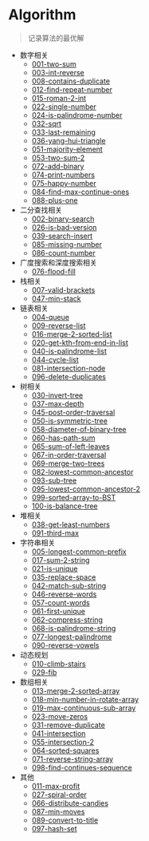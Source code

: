 # Algorithm
> 记录算法的最优解

- 数字相关
  - [001-two-sum](./1-50/001-two-sum.js)
  - [003-int-reverse](./1-50/003-int-reverse.js)
  - [008-contains-duplicate](./1-50/008-contains-duplicate.js)
  - [012-find-repeat-number](./1-50/012-find-repeat-number.js)
  - [015-roman-2-int](./1-50/015-roman-2-int.js)
  - [022-single-number](./1-50/022-single-number.js)
  - [024-is-palindrome-number](./1-50/024-is-palindrome-number.js)
  - [032-sqrt](./1-50/032-sqrt.js)
  - [033-last-remaining](./1-50/033-last-remaining.js)
  - [036-yang-hui-triangle](./1-50/036-yang-hui-triangle.js)
  - [051-majority-element](./51-100/051-majority-element.js)
  - [053-two-sum-2](./51-100/053-two-sum-2.js)
  - [072-add-binary](./51-100/072-add-binary.js)
  - [074-print-numbers](./51-100/074-print-numbers.js)
  - [075-happy-number](./51-100/075-happy-number.js)
  - [084-find-max-continue-ones](./51-100/084-find-max-continue-ones.js)
  - [088-plus-one](./51-100/088-plus-one.js)
- 二分查找相关
  - [002-binary-search](./1-50/002-binary-search.js)
  - [026-is-bad-version](./1-50/026-is-bad-version.js)
  - [039-search-insert](./1-50/039-search-insert.js)
  - [085-missing-number](./51-100/085-missing-number.js)
  - [086-count-number](./51-100/086-count-number.js)
- 广度搜索和深度搜索相关
  - [076-flood-fill](./51-100/076-flood-fill.js)
- 栈相关
  - [007-valid-brackets](./1-50/007-valid-brackets.js)
  - [047-min-stack](./1-50/047-min-stack.js)
- 链表相关
  - [004-queue](./1-50/004-queue.js)
  - [009-reverse-list](./1-50/009-reverse-list.js)
  - [016-merge-2-sorted-list](./1-50/016-merge-2-sorted-list.js)
  - [020-get-kth-from-end-in-list](./1-50/020-get-kth-from-end-in-list.js)
  - [040-is-palindrome-list](./1-50/040-is-palindrome-list.js)
  - [044-cycle-list](./1-50/044-cycle-list.js)
  - [081-intersection-node](./51-100/081-intersection-node.js)
  - [096-delete-duplicates](./51-100/096-delete-duplicates.js)
- 树相关
  - [030-invert-tree](./1-50/030-invert-tree.js)
  - [037-max-depth](./1-50/037-max-depth.js)
  - [045-post-order-traversal](./1-50/045-post-order-traversal.js)
  - [050-is-symmetric-tree](./1-50/050-is-symmetric-tree.js)
  - [058-diameter-of-binary-tree](./51-100/058-diameter-of-binary-tree.js)
  - [060-has-path-sum](./51-100/060-has-path-sum.js)
  - [065-sum-of-left-leaves](./51-100/065-sum-of-left-leaves.js)
  - [067-in-order-traversal](./51-100/067-in-order-traversal.js)
  - [069-merge-two-trees](./51-100/069-merge-two-trees.js)
  - [082-lowest-common-ancestor](./51-100/082-lowest-common-ancestor.js)
  - [093-sub-tree](./51-100/093-sub-tree.js)
  - [095-lowest-common-ancestor-2](./51-100/095-lowest-common-ancestor-2.js)
  - [099-sorted-array-to-BST](./51-100/099-sorted-array-to-BST.js)
  - [100-is-balance-tree](./51-100/100-is-balance-tree.js)
- 堆相关
  - [038-get-least-numbers](./1-50/038-get-least-numbers.js)
  - [091-third-max](./51-100/091-third-max.js)
- 字符串相关
  - [005-longest-common-prefix](./1-50/005-longest-common-prefix.js)
  - [017-sum-2-string](./1-50/017-sum-2-string.js)
  - [021-is-unique](./1-50/021-is-unique.js)
  - [035-replace-space](./1-50/035-replace-space.js)
  - [042-match-sub-string](./1-50/042-match-sub-string.js)
  - [046-reverse-words](./1-50/046-reverse-words.js)
  - [057-count-words](./51-100/057-count-words.js)
  - [061-first-unique](./51-100/061-first-unique.js)
  - [062-compress-string](./51-100/062-compress-string.js)
  - [068-is-palindrome-string](./51-100/068-is-palindrome-string.js)
  - [077-longest-palindrome](./51-100/077-longest-palindrome.js)
  - [090-reverse-vowels](./51-100/090-reverse-vowels.js)
- 动态规划
  - [010-climb-stairs](./1-50/010-climb-stairs.js)
  - [029-fib](./1-50/029-fib.js)
- 数组相关
  - [013-merge-2-sorted-array](./1-50/013-merge-2-sorted-array.js)
  - [018-min-number-in-rotate-array](./1-50/018-min-number-in-rotate-array.js)
  - [019-max-continuous-sub-array](./1-50/019-max-continuous-sub-array.js)
  - [023-move-zeros](./1-50/023-move-zeros.js)
  - [031-remove-duplicate](./1-50/031-remove-duplicate.js)
  - [041-intersection](./1-50/041-intersection.js)
  - [055-intersection-2](./51-100/055-intersection-2.js)
  - [064-sorted-squares](./51-100/064-sorted-squares.js)
  - [071-reverse-string-array](./51-100/071-reverse-string-array.js)
  - [098-find-continues-sequence](./51-100/098-find-continues-sequence.js)
- 其他
  - [011-max-profit](./1-50/011-max-profit.js)
  - [027-spiral-order](./1-50/027-spiral-order.js)
  - [066-distribute-candies](./51-100/066-distribute-candies.js)
  - [087-min-moves](./51-100/087-min-moves.js)
  - [089-convert-to-title](./51-100/089-convert-to-title.js)
  - [097-hash-set](./51-100/097-hash-set.js)
